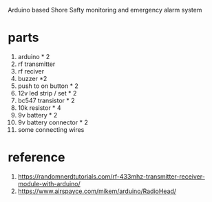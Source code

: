 Arduino based Shore Safty monitoring and emergency alarm system

# parts
1. arduino * 2
2. rf transmitter
3. rf reciver
4. buzzer *2
5. push to on button * 2
6. 12v led strip / set * 2
7. bc547 transistor * 2
8. 10k resistor * 4
9. 9v battery * 2
10. 9v battery connector * 2
11. some connecting wires

# reference
1. https://randomnerdtutorials.com/rf-433mhz-transmitter-receiver-module-with-arduino/
2. https://www.airspayce.com/mikem/arduino/RadioHead/
